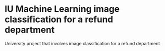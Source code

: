 # IU Machine Learning image classification for a refund department
 University project that involves image classification for a refund department
